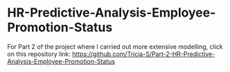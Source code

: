 # HR-Predictive-Analysis-Employee-Promotion-Status
For Part 2 of the project where I carried out more extensive modelling, click on this repository link: https://github.com/Tricia-S/Part-2-HR-Predictive-Analysis-Employee-Promotion-Status
